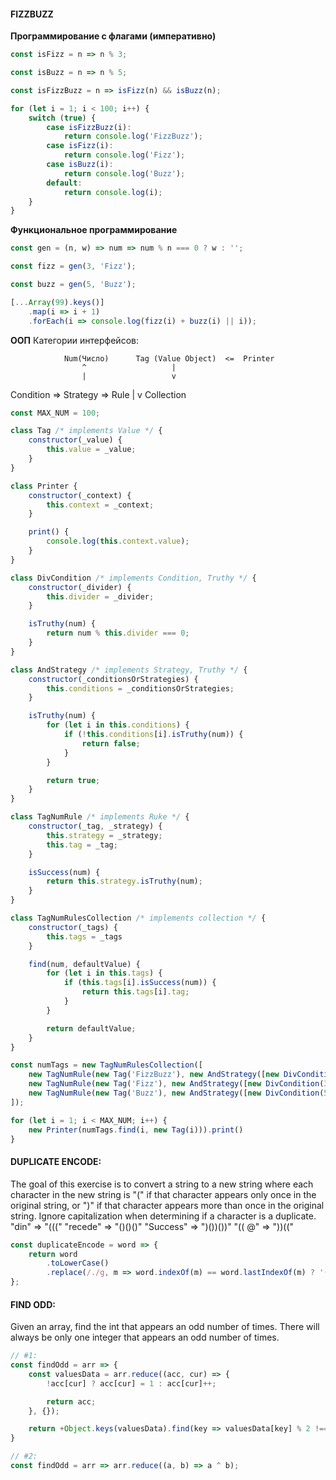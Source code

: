 #### FIZZBUZZ ####

**Программирование с флагами (императивно)**

```js
const isFizz = n => n % 3;

const isBuzz = n => n % 5;

const isFizzBuzz = n => isFizz(n) && isBuzz(n);

for (let i = 1; i < 100; i++) {
	switch (true) {
		case isFizzBuzz(i):
			return console.log('FizzBuzz');
		case isFizz(i):
			return console.log('Fizz');
		case isBuzz(i):
			return console.log('Buzz');
		default:
			return console.log(i);
	}
}
```

**Функциональное программирование**

```js
const gen = (n, w) => num => num % n === 0 ? w : '';

const fizz = gen(3, 'Fizz');

const buzz = gen(5, 'Buzz');

[...Array(99).keys()]
	.map(i => i + 1)
	.forEach(i => console.log(fizz(i) + buzz(i) || i));
```

**ООП**
Категории интерфейсов:

                Num(Число)      Tag (Value Object)  <=  Printer
                    ^                   |
                    |                   v

Condition =>  Strategy =>         Rule | v Collection

```js
const MAX_NUM = 100;

class Tag /* implements Value */ {
	constructor(_value) {
		this.value = _value;
	}
}

class Printer {
	constructor(_context) {
		this.context = _context;
	}

	print() {
		console.log(this.context.value);
	}
}

class DivCondition /* implements Condition, Truthy */ {
	constructor(_divider) {
		this.divider = _divider;
	}

	isTruthy(num) {
		return num % this.divider === 0;
	}
}

class AndStrategy /* implements Strategy, Truthy */ {
	constructor(_conditionsOrStrategies) {
		this.conditions = _conditionsOrStrategies;
	}

	isTruthy(num) {
		for (let i in this.conditions) {
			if (!this.conditions[i].isTruthy(num)) {
				return false;
			}
		}

		return true;
	}
}

class TagNumRule /* implements Ruke */ {
	constructor(_tag, _strategy) {
		this.strategy = _strategy;
		this.tag = _tag;
	}

	isSuccess(num) {
		return this.strategy.isTruthy(num);
	}
}

class TagNumRulesCollection /* implements collection */ {
	constructor(_tags) {
		this.tags = _tags
	}

	find(num, defaultValue) {
		for (let i in this.tags) {
			if (this.tags[i].isSuccess(num)) {
				return this.tags[i].tag;
			}
		}

		return defaultValue;
	}
}

const numTags = new TagNumRulesCollection([
	new TagNumRule(new Tag('FizzBuzz'), new AndStrategy([new DivCondition(3), new DivCondition(5)])),
	new TagNumRule(new Tag('Fizz'), new AndStrategy([new DivCondition(3)])),
	new TagNumRule(new Tag('Buzz'), new AndStrategy([new DivCondition(5)]))
]);

for (let i = 1; i < MAX_NUM; i++) {
	new Printer(numTags.find(i, new Tag(i))).print()
}
```

#### DUPLICATE ENCODE: ####

The goal of this exercise is to convert a string to a new string where each character in the new string is "(" if that
character appears only once in the original string, or ")" if that character appears more than once in the original
string. Ignore capitalization when determining if a character is a duplicate.
"din"      =>  "((("
"recede"   =>  "()()()"
"Success"  =>  ")())())"
"(( @"     =>  "))(("

```js
const duplicateEncode = word => {
	return word
		.toLowerCase()
		.replace(/./g, m => word.indexOf(m) == word.lastIndexOf(m) ? '(' : ')');
};
```

#### FIND ODD: #### 

Given an array, find the int that appears an odd number of times. There will always be only one integer that appears an
odd number of times.

```js
// #1:
const findOdd = arr => {
	const valuesData = arr.reduce((acc, cur) => {
		!acc[cur] ? acc[cur] = 1 : acc[cur]++;

		return acc;
	}, {});

	return +Object.keys(valuesData).find(key => valuesData[key] % 2 !== 0);
}

// #2:
const findOdd = arr => arr.reduce((a, b) => a ^ b);
```
